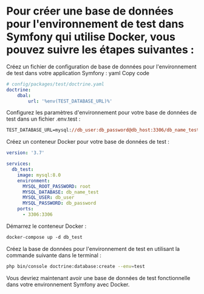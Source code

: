# Pour créer une base de données pour l'environnement de test dans Symfony qui utilise Docker, vous pouvez suivre les étapes suivantes :


Créez un fichier de configuration de base de données pour l'environnement de test dans votre application Symfony :
yaml
Copy code
```yml
# config/packages/test/doctrine.yaml
doctrine:
    dbal:
        url: '%env(TEST_DATABASE_URL)%'
```

Configurez les paramètres d'environnement pour votre base de données de test dans un fichier .env.test :

```ps
TEST_DATABASE_URL=mysql://db_user:db_password@db_host:3306/db_name_test
```

Créez un conteneur Docker pour votre base de données de test :
```yaml
version: '3.7'

services:
  db_test:
    image: mysql:8.0
    environment:
      MYSQL_ROOT_PASSWORD: root
      MYSQL_DATABASE: db_name_test
      MYSQL_USER: db_user
      MYSQL_PASSWORD: db_password
    ports:
      - 3306:3306
```

Démarrez le conteneur Docker :
```ps
docker-compose up -d db_test
```

Créez la base de données pour l'environnement de test en utilisant la commande suivante dans le terminal :

```bash
php bin/console doctrine:database:create --env=test
```

Vous devriez maintenant avoir une base de données de test fonctionnelle dans votre environnement Symfony avec Docker.